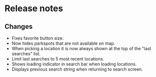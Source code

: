 # Release notes
## Changes
* Fixes favorite button size.
* Now hides parkspots that are not available on map.
* When picking a location it is now always shown at the top of the "last searches" list. 
* Limit last searches to 5 most recent locations.
* Shows loading indicator in search bar when loading locations. 
* Displays previous search string when returning to search screen.

